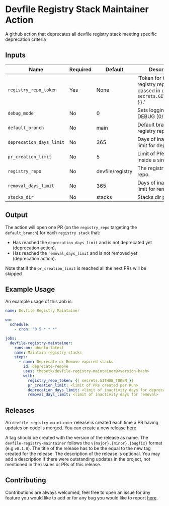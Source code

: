 # Devfile Registry Stack Maintainer Action

A github action that deprecates all devfile registry stack meeting specific deprecation criteria

## Inputs

| Name                     | Required | Default          | Description                                                                         |
| ------------------------ | -------- | ---------------- | ----------------------------------------------------------------------------------- |
| `registry_repo_token`    | Yes      | None             | 'Token for the registry repo. Can be passed in using `{{ secrets.GITHUB_TOKEN }}`.' |
| `debug_mode`             | No       | 0                | Sets logging level to DEBUG [0/1].                                                  |
| `default_branch`         | No       | main             | Default branch of the registry repo.                                                |
| `deprecation_days_limit` | No       | 365              | Days of inactivity limit for deprecation.                                           |
| `pr_creation_limit`      | No       | 5                | Limit of PRs created inside a single run.                                           |
| `registry_repo`          | No       | devfile/registry | The registry github repo.                                                           |
| `removal_days_limit`     | No       | 365              | Days of inactivity limit for removal.                                               |
| `stacks_dir`             | No       | stacks           | Stacks dir path.                                                                    |

## Output

The action will open one PR (on the `registry_repo` targeting the `default_branch`) for each `registry stack` that:

- Has reached the `deprecation_days_limit` and is not deprecated yet (deprecation action).
- Has reached the `removal_days_limit` and is not removed yet (deprecation action).

Note that if the `pr_creation_limit` is reached all the next PRs will be skipped

## Example Usage

An example usage of this Job is:

```yaml
name: Devfile Registry Maintainer

on:
  schedule:
    - cron: "0 5 * * *"

jobs:
  devfile-registry-maintainer:
    runs-on: ubuntu-latest
    name: Maintain registry stacks
    steps:
      - name: Deprecate or Remove expired stacks
        id: deprecate-remove
        uses: thepetk/devfile-registry-maintainer@<version-hash>
        with:
          registry_repo_token: {{ secrets.GITHUB_TOKEN }}
          pr_creation_limit: <limit of PRs created per Run>
          deprecation_days_limit: <limit of inactivity days for deprecation>
          removal_days_limit: <limit of inactivity days for removal>
```

## Releases

An `devfile-registry-maintainer` release is created each time a PR having updates on code is merged. You can create a new release [here](https://github.com/thepetk/devfile-registry-maintainer/releases/new)

A tag should be created with the version of the release as name. The `devfile-registry-maintainer` follows the `v{major}.{minor}.{bugfix}` format (e.g `v0.1.0`). The title of the release has to be the equal to the new tag created for the release.
The description of the release is optional. You may add a description if there were outstanding updates in the project, not mentioned in the issues or PRs of this release.

## Contributing

Contributions are always welcomed, feel free to open an issue for any feature you would like to add or for any bug you would like to report [here](github.com/thepetk/devfile-registry-maintainer/issues/new).
